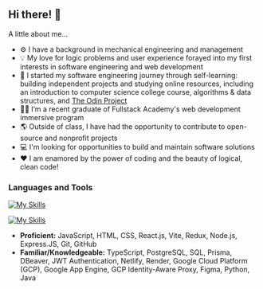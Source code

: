 ## Hi there! 👋

A little about me...

- ⚙ I have a background in mechanical engineering and management
- 💡 My love for logic problems and user experience forayed into my first interests in software engineering and web development
- 🌱 I started my software engineering journey through self-learning: building independent projects and studying online resources, including an introduction to computer science college course, algorithms & data structures, and [The Odin Project](https://www.theodinproject.com/)
- 👩‍🎓 I’m a recent graduate of Fullstack Academy's web development immersive program
- 🌎 Outside of class, I have had the opportunity to contribute to open-source and nonprofit projects
- 💻 I'm looking for opportunities to build and maintain software solutions
- ❤ I am enamored by the power of coding and the beauty of logical, clean code!

### Languages and Tools

[![My Skills](https://skillicons.dev/icons?i=html,css,js,react,git,github)](https://skillicons.dev)

[![My Skills](https://skillicons.dev/icons?i=ts,nodejs,gcp,netlify,figma,python,java)](https://skillicons.dev)

- **Proficient:** JavaScript, HTML, CSS, React.js, Vite, Redux, Node.js, Express.JS, Git, GitHub
- **Familiar/Knowledgeable:** TypeScript, PostgreSQL, SQL, Prisma, DBeaver, JWT Authentication, Netlify, Render, Google Cloud Platform (GCP), Google App Engine, GCP Identity-Aware Proxy, Figma, Python, Java
